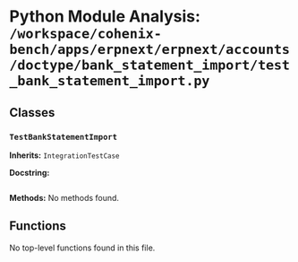 # Python Module Analysis: `/workspace/cohenix-bench/apps/erpnext/erpnext/accounts/doctype/bank_statement_import/test_bank_statement_import.py`

## Classes

### `TestBankStatementImport`
**Inherits:** `IntegrationTestCase`


**Docstring:**
```

```

**Methods:**
No methods found.




## Functions

No top-level functions found in this file.
